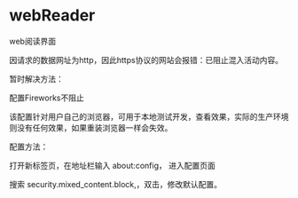 # webReader
web阅读界面

因请求的数据网址为http，因此https协议的网站会报错：已阻止混入活动内容。

暂时解决方法：

配置Fireworks不阻止

该配置针对用户自己的浏览器，可用于本地测试开发，查看效果，实际的生产环境则没有任何效果，如果重装浏览器一样会失效。

配置方法：

打开新标签页，在地址栏输入 about:config， 进入配置页面

搜索
security.mixed_content.block,，双击，修改默认配置。
